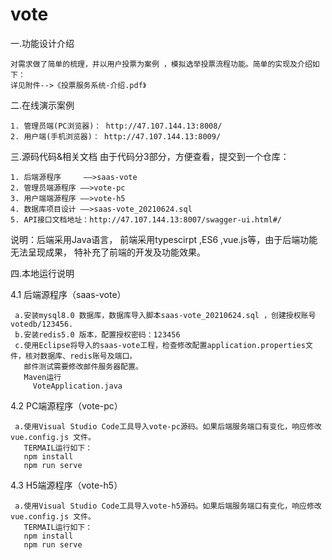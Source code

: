 # vote


一.功能设计介绍

    对需求做了简单的梳理，并以用户投票为案例 ，模拟选举投票流程功能。简单的实现及介绍如下：
    详见附件-->《投票服务系统-介绍.pdf》

二.在线演示案例

    1. 管理员端(PC浏览器)： http://47.107.144.13:8008/
    2. 用户端(手机浏览器)： http://47.107.144.13:8009/
	
三.源码代码&相关文档
    由于代码分3部分，方便查看，提交到一个仓库：
    
    1. 后端源程序     ——>saas-vote
    2. 管理员端源程序 ——>vote-pc
    3. 用户端端源程序 ——>vote-h5
    4. 数据库项目设计 ——>saas-vote_20210624.sql
    5. API接口文档地址：http://47.107.144.13:8007/swagger-ui.html#/
    

说明：后端采用Java语言， 前端采用typescirpt ,ES6 ,vue.js等，由于后端功能无法呈现成果，
        特补充了前端的开发及功能效果。
	
四.本地运行说明

   4.1 后端源程序（saas-vote）
   
     a.安装mysql8.0 数据库，数据库导入脚本saas-vote_20210624.sql ，创建授权账号votedb/123456.
     b.安装redis5.0 版本，配置授权密码：123456
     c.使用Eclipse将导入的saas-vote工程，检查修改配置application.properties文件，核对数据库、redis账号及端口。
       邮件测试需要修改邮件服务器配置。
       Maven运行 
         VoteApplication.java
     
   4.2 PC端源程序（vote-pc）
   
     a.使用Visual Studio Code工具导入vote-pc源码。如果后端服务端口有变化，响应修改vue.config.js 文件。
       TERMAIL运行如下：
       npm install
       npm run serve
       
   4.3 H5端源程序（vote-h5）
   
     a.使用Visual Studio Code工具导入vote-h5源码。如果后端服务端口有变化，响应修改vue.config.js 文件。
       TERMAIL运行如下：
       npm install
       npm run serve
